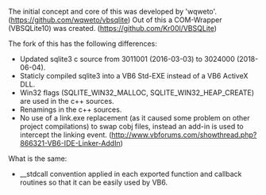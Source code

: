 The initial concept and core of this was developed by 'wqweto'. (https://github.com/wqweto/vbsqlite)
Out of this a COM-Wrapper (VBSQLite10) was created. (https://github.com/Kr00l/VBSQLite)

The fork of this has the following differences:
- Updated sqlite3 c source from 3011001 (2016-03-03) to 3024000 (2018-06-04).
- Staticly compiled sqlite3 into a VB6 Std-EXE instead of a VB6 ActiveX DLL.
- Win32 flags (SQLITE_WIN32_MALLOC, SQLITE_WIN32_HEAP_CREATE) are used in the c++ sources.
- Renamings in the c++ sources.
- No use of a link.exe replacement (as it caused some problem on other project compilations) to swap cobj files, instead an add-in is used to intercept the linking event. (http://www.vbforums.com/showthread.php?866321-VB6-IDE-Linker-AddIn)

What is the same:
- __stdcall convention applied in each exported function and callback routines so that it can be easily used by VB6.
